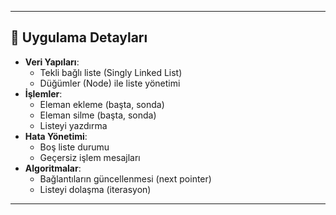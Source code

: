 
---

## 🚀 Uygulama Detayları

- **Veri Yapıları**: 
  - Tekli bağlı liste (Singly Linked List)
  - Düğümler (Node) ile liste yönetimi
- **İşlemler**:
  - Eleman ekleme (başta, sonda)
  - Eleman silme (başta, sonda)
  - Listeyi yazdırma
- **Hata Yönetimi**:
  - Boş liste durumu
  - Geçersiz işlem mesajları
- **Algoritmalar**:
  - Bağlantıların güncellenmesi (next pointer)
  - Listeyi dolaşma (iterasyon)

---
